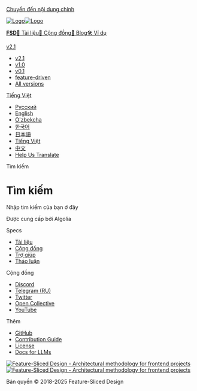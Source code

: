 [Chuyển đến nội dung chính](#__docusaurus_skipToContent_fallback)

[![Logo](/documentation/vi/img/brand/logo-primary.png)![Logo](/documentation/vi/img/brand/logo-primary.png)](/documentation/vi/.md)

[**FSD**](/documentation/vi/.md)[📖 Tài liệu](/documentation/vi/docs/get-started/overview.md)[💫 Cộng đồng](/documentation/vi/community.md)[📝 Blog](/documentation/vi/blog)[🛠 Ví dụ](/documentation/vi/examples.md)

[v2.1](/documentation/vi/docs/get-started/overview.md)

* [v2.1](/documentation/vi/docs/get-started/overview.md)
* [v1.0](https://feature-sliced.github.io/featureslices.dev/v1.0.html)
* [v0.1](https://feature-sliced.github.io/featureslices.dev/v0.1.html)
* [feature-driven](https://github.com/feature-sliced/documentation/tree/rc/feature-driven)
* [All versions](/documentation/vi/versions.md)

[Tiếng Việt](#)

* [Русский](/documentation/ru/search)
* [English](/documentation/search)
* [O'zbekcha](/documentation/uz/search)
* [한국어](/documentation/kr/search)
* [日本語](/documentation/ja/search)
* [Tiếng Việt](/documentation/vi/search.md)
* [中文](/documentation/zh/search)
* [Help Us Translate](https://github.com/feature-sliced/documentation/issues/244)

[](https://discord.gg/S8MzWTUsmp)[](https://github.com/feature-sliced/documentation)

Tìm kiếm

# Tìm kiếm

Nhập tìm kiếm của bạn ở đây

Được cung cấp bởi Algolia[](https://www.algolia.com/)

Specs

* [Tài liệu](/documentation/vi/docs/get-started/overview.md)
* [Cộng đồng](/documentation/vi/community.md)
* [Trợ giúp](/documentation/vi/nav.md)
* [Thảo luận](https://github.com/feature-sliced/documentation/discussions)

Cộng đồng

* [Discord](https://discord.gg/S8MzWTUsmp)
* [Telegram (RU)](https://t.me/feature_sliced)
* [Twitter](https://twitter.com/feature_sliced)
* [Open Collective](https://opencollective.com/feature-sliced)
* [YouTube](https://www.youtube.com/c/FeatureSlicedDesign)

Thêm

* [GitHub](https://github.com/feature-sliced)
* [Contribution Guide](https://github.com/feature-sliced/documentation/blob/master/CONTRIBUTING.md)
* [License](https://github.com/feature-sliced/documentation/blob/master/LICENSE)
* [Docs for LLMs](/documentation/vi/docs/llms.md)

[![Feature-Sliced Design - Architectural methodology for frontend projects](/documentation/vi/img/brand/logo-primary.png)![Feature-Sliced Design - Architectural methodology for frontend projects](/documentation/vi/img/brand/logo-primary.png)](https://github.com/feature-sliced)

Bản quyền © 2018-2025 Feature-Sliced Design
